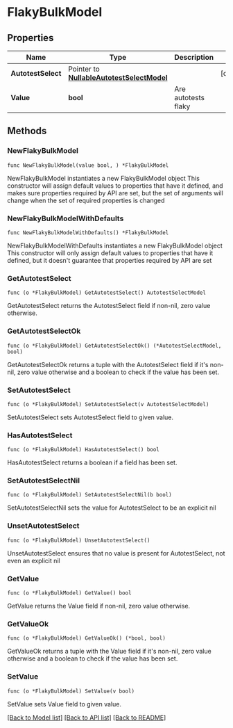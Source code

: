 # FlakyBulkModel

## Properties

Name | Type | Description | Notes
------------ | ------------- | ------------- | -------------
**AutotestSelect** | Pointer to [**NullableAutotestSelectModel**](AutotestSelectModel.md) |  | [optional] 
**Value** | **bool** | Are autotests flaky | 

## Methods

### NewFlakyBulkModel

`func NewFlakyBulkModel(value bool, ) *FlakyBulkModel`

NewFlakyBulkModel instantiates a new FlakyBulkModel object
This constructor will assign default values to properties that have it defined,
and makes sure properties required by API are set, but the set of arguments
will change when the set of required properties is changed

### NewFlakyBulkModelWithDefaults

`func NewFlakyBulkModelWithDefaults() *FlakyBulkModel`

NewFlakyBulkModelWithDefaults instantiates a new FlakyBulkModel object
This constructor will only assign default values to properties that have it defined,
but it doesn't guarantee that properties required by API are set

### GetAutotestSelect

`func (o *FlakyBulkModel) GetAutotestSelect() AutotestSelectModel`

GetAutotestSelect returns the AutotestSelect field if non-nil, zero value otherwise.

### GetAutotestSelectOk

`func (o *FlakyBulkModel) GetAutotestSelectOk() (*AutotestSelectModel, bool)`

GetAutotestSelectOk returns a tuple with the AutotestSelect field if it's non-nil, zero value otherwise
and a boolean to check if the value has been set.

### SetAutotestSelect

`func (o *FlakyBulkModel) SetAutotestSelect(v AutotestSelectModel)`

SetAutotestSelect sets AutotestSelect field to given value.

### HasAutotestSelect

`func (o *FlakyBulkModel) HasAutotestSelect() bool`

HasAutotestSelect returns a boolean if a field has been set.

### SetAutotestSelectNil

`func (o *FlakyBulkModel) SetAutotestSelectNil(b bool)`

 SetAutotestSelectNil sets the value for AutotestSelect to be an explicit nil

### UnsetAutotestSelect
`func (o *FlakyBulkModel) UnsetAutotestSelect()`

UnsetAutotestSelect ensures that no value is present for AutotestSelect, not even an explicit nil
### GetValue

`func (o *FlakyBulkModel) GetValue() bool`

GetValue returns the Value field if non-nil, zero value otherwise.

### GetValueOk

`func (o *FlakyBulkModel) GetValueOk() (*bool, bool)`

GetValueOk returns a tuple with the Value field if it's non-nil, zero value otherwise
and a boolean to check if the value has been set.

### SetValue

`func (o *FlakyBulkModel) SetValue(v bool)`

SetValue sets Value field to given value.



[[Back to Model list]](../README.md#documentation-for-models) [[Back to API list]](../README.md#documentation-for-api-endpoints) [[Back to README]](../README.md)


